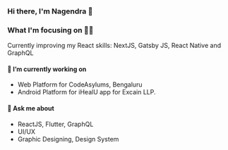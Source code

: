 ### Hi there, I'm Nagendra 👋


### What I'm focusing on 👨‍💻

Currently improving my React skills: NextJS, Gatsby JS, React Native and GraphQL<br />



#### 🔭 I’m currently working on

* Web Platform for CodeAsylums, Bengaluru
* Android Platform for iHealU app for Excain LLP.


#### 💬 Ask me about

* ReactJS, Flutter, GraphQL
* UI/UX
* Graphic Designing, Design System

